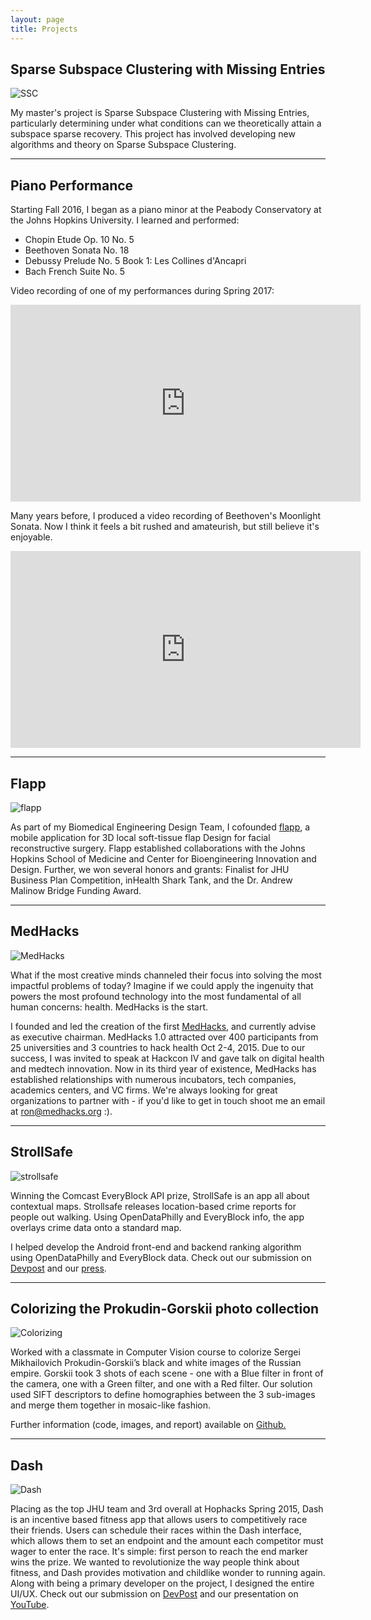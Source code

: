 ```yaml
---
layout: page
title: Projects
---
```


## Sparse Subspace Clustering with Missing Entries

<img class="img-responsive project-image" src="../assets/images/projects/ssc_missing_entries.png" alt="SSC"/>

My master's project is Sparse Subspace Clustering with Missing Entries, particularly determining under what conditions can we theoretically attain a subspace sparse recovery. This project has involved developing new algorithms and theory on Sparse Subspace Clustering.

---

## Piano Performance

<!-- Piano video iframe -->
<!-- Musical theatre stuff? -->

Starting Fall 2016, I began as a piano minor at the Peabody Conservatory at the Johns Hopkins University. I learned and performed:
- Chopin Etude Op. 10 No. 5
- Beethoven Sonata No. 18
- Debussy Prelude No. 5 Book 1: Les Collines d'Ancapri
- Bach French Suite No. 5

Video recording of one of my performances during Spring 2017:
<iframe width="560" height="315" src="https://www.youtube.com/embed/Z0ooarKfAZY" frameborder="0" allowfullscreen></iframe>

Many years before, I produced a video recording of Beethoven's Moonlight Sonata. Now I think it feels a bit rushed and amateurish, but still believe it's enjoyable.
<iframe width="560" height="315" src="https://www.youtube.com/embed/Rk7FLBdqqOU" frameborder="0" allowfullscreen></iframe>



---

## Flapp

<img class="img-responsive project-image" src="../assets/images/projects/flapp.png" alt="flapp"/>

As part of my Biomedical Engineering Design Team, I cofounded <a href="http://dt5.github.io/">flapp</a>, a mobile application for 3D local soft-tissue flap Design for facial reconstructive surgery. Flapp established collaborations with the Johns Hopkins School of Medicine and Center for Bioengineering Innovation and Design. Further, we won several honors and grants: Finalist for JHU Business Plan Competition, inHealth Shark Tank, and the Dr. Andrew Malinow Bridge Funding Award.

---

## MedHacks

<img class="img-responsive project-image" src="../assets/images/projects/medhacks.jpg" alt="MedHacks"/>

What if the most creative minds channeled their focus into solving the most impactful problems of today? Imagine if we could apply the ingenuity that powers the most profound technology into the most fundamental of all human concerns: health. MedHacks is the start.
                                   
I founded and led the creation of the first <a href="http://medhacks.org">MedHacks</a>, and currently advise as executive chairman. MedHacks 1.0 attracted over 400 participants from 25 universities and 3 countries to hack health Oct 2-4, 2015. Due to our success, I was invited to speak at Hackcon IV and gave talk on digital health and medtech innovation. Now in its third year of existence, MedHacks has established relationships with numerous incubators, tech companies, academics centers, and VC firms. We're always looking for great organizations to partner with - if you'd like to get in touch shoot me an email at <a href="mailto:ron@medhacks.org">ron@medhacks.org</a> :).
                                   
---

## StrollSafe

<img class="img-responsive project-image" src="../assets/images/projects/strollsafe.jpg" alt="strollsafe"/>

Winning the Comcast EveryBlock API prize, StrollSafe is an app all about contextual maps. Strollsafe releases location-based crime reports for people out walking. Using OpenDataPhilly and EveryBlock info, the app overlays crime data onto a standard map. 

I helped develop the Android front-end and backend ranking algorithm using OpenDataPhilly and EveryBlock data. Check out our submission on <a href="https://devpost.com/software/strollsafe">Devpost</a> and our <a href="http://technical.ly/baltimore/2015/09/09/heres-project-jhu-students-took-home-top-prize-pennapps/">press</a>.

---

## Colorizing the Prokudin-Gorskii photo collection

<img class="img-responsive project-image" src="../assets/images/projects/colorize/house_color.jpg" alt="Colorizing"/>

Worked with a classmate in Computer Vision course to colorize Sergei Mikhailovich Prokudin-Gorskii’s black and white images of the Russian empire. Gorskii took 3 shots of each scene - one with a Blue filter in front of the camera, one with a Green filter, and one with a Red filter. Our solution used SIFT descriptors to define homographies between the 3 sub-images and merge them together in mosaic-like fashion.

Further information (code, images, and report) available on <a href="https://github.com/ronnyb29/computer-vision-3-image-colorize">Github.</a>

---

## Dash

<img class="img-responsive project-image" src="../assets/images/projects/dash.jpg" alt="Dash"/>

Placing as the top JHU team and 3rd overall at Hophacks Spring 2015, Dash is an incentive based fitness app that allows users to competitively race their friends. Users can schedule their races within the Dash interface, which allows them to set an endpoint and the amount each competitor must wager to enter the race. It's simple: first person to reach the end marker wins the prize. We wanted to revolutionize the way people think about fitness, and Dash provides motivation and childlike wonder to running again. Along with being a primary developer on the project, I designed the entire UI/UX.
Check out our submission on <a href="http://challengepost.com/software/dash-3nb0n">DevPost</a> and our presentation on <a href="http://youtu.be/gSPnXP_eHsE?t=1h8m45s">YouTube</a>.

